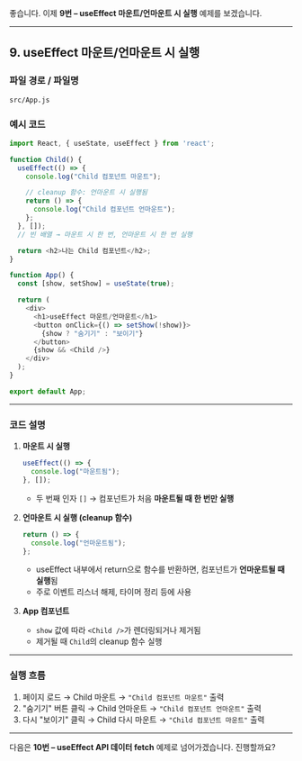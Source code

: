 좋습니다. 이제 **9번 – useEffect 마운트/언마운트 시 실행** 예제를 보겠습니다.

---

## 9. useEffect 마운트/언마운트 시 실행

### 파일 경로 / 파일명

```
src/App.js
```

### 예시 코드

```javascript
import React, { useState, useEffect } from 'react';

function Child() {
  useEffect(() => {
    console.log("Child 컴포넌트 마운트");

    // cleanup 함수: 언마운트 시 실행됨
    return () => {
      console.log("Child 컴포넌트 언마운트");
    };
  }, []); 
  // 빈 배열 → 마운트 시 한 번, 언마운트 시 한 번 실행

  return <h2>나는 Child 컴포넌트</h2>;
}

function App() {
  const [show, setShow] = useState(true);

  return (
    <div>
      <h1>useEffect 마운트/언마운트</h1>
      <button onClick={() => setShow(!show)}>
        {show ? "숨기기" : "보이기"}
      </button>
      {show && <Child />}
    </div>
  );
}

export default App;
```

---

### 코드 설명

1. **마운트 시 실행**

   ```javascript
   useEffect(() => {
     console.log("마운트됨");
   }, []);
   ```

   * 두 번째 인자 `[]` → 컴포넌트가 처음 **마운트될 때 한 번만 실행**

2. **언마운트 시 실행 (cleanup 함수)**

   ```javascript
   return () => {
     console.log("언마운트됨");
   };
   ```

   * useEffect 내부에서 return으로 함수를 반환하면, 컴포넌트가 **언마운트될 때 실행**됨
   * 주로 이벤트 리스너 해제, 타이머 정리 등에 사용

3. **App 컴포넌트**

   * `show` 값에 따라 `<Child />`가 렌더링되거나 제거됨
   * 제거될 때 `Child`의 cleanup 함수 실행

---

### 실행 흐름

1. 페이지 로드 → Child 마운트 → `"Child 컴포넌트 마운트"` 출력
2. "숨기기" 버튼 클릭 → Child 언마운트 → `"Child 컴포넌트 언마운트"` 출력
3. 다시 "보이기" 클릭 → Child 다시 마운트 → `"Child 컴포넌트 마운트"` 출력

---

다음은 **10번 – useEffect API 데이터 fetch** 예제로 넘어가겠습니다. 진행할까요?
